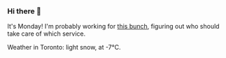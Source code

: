 ### Hi there :wave:

It's Monday! I'm probably working for [this bunch](https://github.com/kohofinancial), figuring out who should take care of which service.

Weather in Toronto: light snow, at -7°C.
